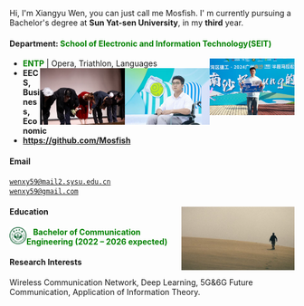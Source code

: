 Hi, I'm Xiangyu Wen, you can just call me Mosfish. I' m currently pursuing a Bachelor's degree at **Sun Yat-sen University**, in my **third** year.
#### Department: <span style="color: green;">**School of Electronic and Information Technology(SEIT)**</span>
- **<span style="color: green;">ENTP</span>** \| Opera, Triathlon, Languages
<img src="./static/assets/img/running.png" align='Right' alt="1"  width=150/><img src="./static/assets/img/onstage.png" align='Right' alt="1"  width=150/> <img src="./static/assets/img/stage.png"  alt="2" align='Right' width=150 /> <br>
- **EECS, Business, Economic**
- **https://github.com/Mosfish**
#### Email  
<code>wenxy59@mail2.sysu.edu.cn</code> <br>
<code>wenxy59@gmail.com</code>  

#### Education  <img src="./static/assets/img/desert.png" align='Right' alt="1"  width=200/> 

<img src="./static/assets/img/sysu_logo.png" 
     alt="sysu" 
     align='left' width=30/>
<span style="color: green;"> $~~$ **Bachelor of Communication Engineering (2022 – 2026 expected)**</span>  <br>

#### Research Interests  
Wireless Communication Network, Deep Learning, 5G&6G Future Communication, Application of Information Theory.